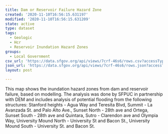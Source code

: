 ```yaml
---
title: Dam or Reservoir Failure Hazard Zone
created: '2020-11-10T16:56:15.631197'
modified: '2020-11-10T16:56:15.631209'
state: active
type: dataset
tags:
  - Geologic
  - Hcr
  - Reservoir Inundation Hazard Zones
groups:
  - Local Government
csv_url: 'https://data.sfgov.org/api/views/7crf-46s6/rows.csv?accessType=DOWNLOAD'
json_url: 'https://data.sfgov.org/api/views/7crf-46s6/rows.json?accessType=DOWNLOAD'
layout: post

---
```

This map shows the inundation hazard zones from dam and reservoir failure, based on modelling. The analysis was done by SFPUC in partnership with DEM and includes analysis of potential flooding from the following structures: Stanford heights - Agua Way and Teresita Blvd, Summit - La Avanzada St. and Palo Alto Ave., Sunset North - 28th ave and Ortega, Sunset South - 28th ave and Quintara, Sutro -  Clarendon ave and Olympia Way, University Mound North - University St and Bacon St., University Mound South - University St. and Bacon St.
